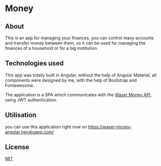 # Money

## About
This is an app for managing your finances, you can control many accounts and transfer money between them, so it can be used for managing the finances of a household or for a big institution.

## Technologies used
This app was totally built in Angular, without the help of Angular Material, all components were designed by me, with the help of Bootstrap and Fontawesome.

The application is a SPA which communicates with the [Waser Money API](https://github.com/fivaz/money-api), using JWT authentication.

## Utilisation
you can use this application right now on https://waser-money-angular.herokuapp.com/

## License
[MIT](https://choosealicense.com/licenses/mit/)
